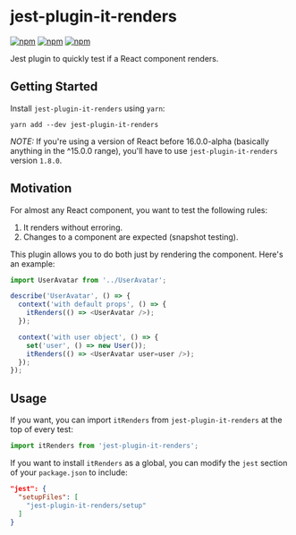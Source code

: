 # jest-plugin-it-renders

[![npm](https://img.shields.io/npm/v/jest-plugin-it-renders.svg)](https://www.npmjs.com/package/jest-plugin-it-renders)
[![npm](https://img.shields.io/npm/dt/jest-plugin-it-renders.svg)](https://www.npmjs.com/package/jest-plugin-it-renders)
[![npm](https://img.shields.io/npm/l/jest-plugin-it-renders.svg)](https://github.com/negativetwelve/jest-plugins/blob/master/LICENSE)

Jest plugin to quickly test if a React component renders.

## Getting Started

Install `jest-plugin-it-renders` using `yarn`:

```shell
yarn add --dev jest-plugin-it-renders
```

*NOTE:* If you're using a version of React before 16.0.0-alpha (basically anything in the ^15.0.0 range), you'll have to use `jest-plugin-it-renders` version `1.8.0`.

## Motivation

For almost any React component, you want to test the following rules:

1. It renders without erroring.
2. Changes to a component are expected (snapshot testing).

This plugin allows you to do both just by rendering the component. Here's an example:

```javascript
import UserAvatar from '../UserAvatar';

describe('UserAvatar', () => {
  context('with default props', () => {
    itRenders(() => <UserAvatar />);
  });

  context('with user object', () => {
    set('user', () => new User());
    itRenders(() => <UserAvatar user=user />);
  });
});
```

## Usage

If you want, you can import `itRenders` from `jest-plugin-it-renders` at the top of every test:

```javascript
import itRenders from 'jest-plugin-it-renders';
```

If you want to install `itRenders` as a global, you can modify the `jest` section of your `package.json` to include:

```json
"jest": {
  "setupFiles": [
    "jest-plugin-it-renders/setup"
  ]
}
```
